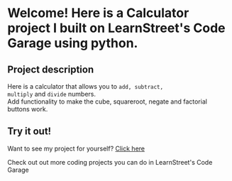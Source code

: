 
Welcome! Here is a Calculator project I built on LearnStreet's Code Garage using python.
===============================================================================================================

Project description
-------------------------

Here is a calculator that allows you to <code>add, subtract, multiply</code> and <code>divide</code> numbers.<br> Add functionality to make the cube, squareroot, negate and factorial buttons work.


Try it out!
--------------

Want to see my project for yourself? [Click here](http://www.learnstreet.com//view_profile/527ba84476b99c5cc600fb65/project)

Check out out more coding projects you can do in LearnStreet's Code Garage
		